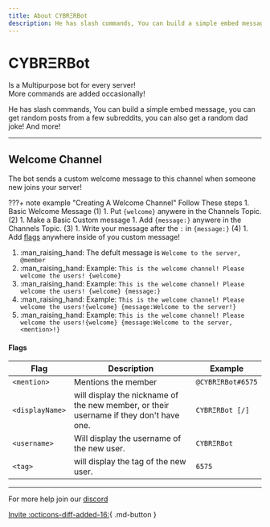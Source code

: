```yaml
---
title: About CYBRΞRBot
description: He has slash commands, You can build a simple embed message, you can get random posts from a few subreddits, you can also get a random dad joke! And more!
---
```


[discord]: https://discord.gg/Bm6fMsA
[invite]: https://discord.com/oauth2/authorize?client_id=745786473554378832&permissions=8&scope=bot%20applications.commands
[flags]: #welcome-message-flags

# CYBRΞRBot
Is a Multipurpose bot for every server!<br>
More commands are added occasionally!<br>

He has slash commands, You can build a simple embed message, you can get random posts from a few subreddits, you can also get a random dad joke! And more!

---


## Welcome Channel
The bot sends a custom welcome message to this channel when someone new joins your server!

???+ note example "Creating A Welcome Channel"
      Follow These steps
      1.  Basic Welcome Message (1)
        1.  Put `{welcome}` anywere in the Channels Topic. (2)
      1.  Make a Basic Custom message
        1.  Add `{message:}` anywere in the Channels Topic. (3)
        1.  Write your message after the `:` in `{message:}` (4)
      1.  Add [flags] anywhere inside of you custom message!

1.  :man_raising_hand: The defult message is `Welcome to the server, @member`
2.  :man_raising_hand: Example: `This is the welcome channel! Please welcome the users! {welcome}`
3.  :man_raising_hand: Example: `This is the welcome channel! Please welcome the users! {welcome} {message:}`
4.  :man_raising_hand: Example: `This is the welcome channel! Please welcome the users!{welcome} {message:Welcome to the server!}`
5.  :man_raising_hand: Example: `This is the welcome channel! Please welcome the users!{welcome} {message:Welcome to the server, <mention>!}`


#### Flags
| Flag        | Description                          | Example     |
| ----------- | ------------------------------------ | ----------- |
| `<mention>` | Mentions the member                  |`@CYBRΞRBot#6575`|
|`<displayName>`|  will display the nickname of the new member, or their username if they don't have one. | `CYBRΞRBot [/]` |
| `<username>`    |  Will display the username of the new user. | `CYBRΞRBot` |
| `<tag>`    |   will display the tag of the new user. | `6575` |
---


For more help join our [discord]

[Invite :octicons-diff-added-16:](https://discord.com/oauth2/authorize?client_id=745786473554378832&permissions=8&scope=bot%20applications.commands){ .md-button }
